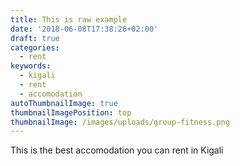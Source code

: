 ```yaml
---
title: This is raw example
date: '2018-06-08T17:38:26+02:00'
draft: true
categories:
  - rent
keywords:
  - kigali
  - rent
  - accomodation
autoThumbnailImage: true
thumbnailImagePosition: top
thumbnailImage: /images/uploads/group-fitness.png
---
```

This is the best accomodation you can rent in Kigali
